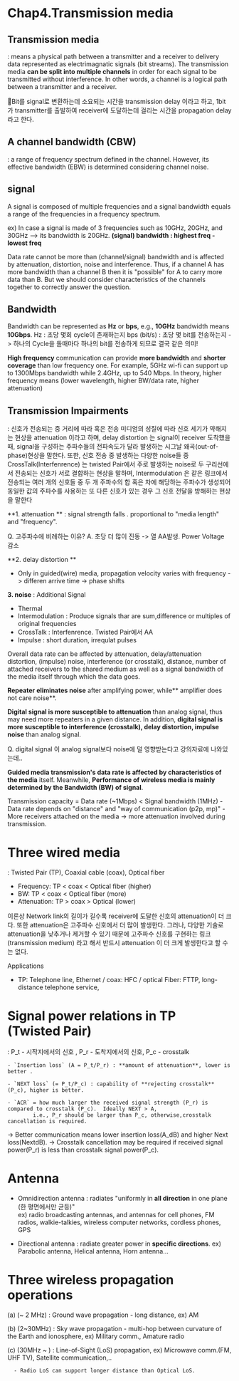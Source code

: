 # Chap4.Transmission media


## Transmission media 
: means a physical path between a transmitter and a receiver to delivery data represented as electrimagnatic signals (bit streams).
The transmission media **can be split into multiple channels** in order for each signal to be transmitted without interference. 
In other words, a channel is a logical path between a transmitter and a receiver.

📌Bit를 signal로 변환하는데 소요되는 시간을  transmission delay  이라고 하고, 1bit가 transmitter를 출발하여 receiver에 도달하는데 걸리는 시간을  propagation delay 라고 한다.

## A channel bandwidth (CBW) 
: a range of frequency spectrum defined in the channel. However, its effective bandwidth (EBW) is determined considering channel noise. 

## signal
A signal is composed of multiple frequencies and a signal bandwidth equals a range of the frequencies in a frequency spectrum. 

ex) In case a signal is made of 3 frequencies such as 10GHz, 20GHz, and 30GHz --> its bandwidth is 20GHz.
**(signal) bandwidth : highest freq - lowest freq**

Data rate cannot be more than (channel/signal) bandwidth and is affected by attenuation, distortion, noise and interference. 
Thus, if a channel A has more bandwidth than a channel B then it is "possible" for A to carry more data than B. But we should consider characteristics of the channels together to correctly answer the question.

## Bandwidth
Bandwidth can be represented as **Hz** or **bps**, e.g., **10GHz** bandwidth means **10Gbps**.
Hz : 초당 몇회 cycle이 존재하는지 
bps (bit/s) : 초당 몇 bit를 전송하는지 
-> 하나의 Cycle을 돌때마다 하나의 bit를 전송하게 되므로 결국 같은 의미!

**High frequency** communication can provide **more bandwidth** and **shorter coverage** than low frequency one. 
For example, 5GHz wi-fi can support up to 1300Mbps bandwidth while 2.4GHz, up to 540 Mbps.
In theory, higher frequency means (lower wavelength, higher BW/data rate, higher attenuation)

## Transmission Impairments

: 신호가 전송되는 중 거리에 따라 혹은 전송 미디엄의 성질에 따라 신호 세기가 약해지는 현상을   attenuation  이라고 하며,  delay distortion 는 signal이 receiver 도착했을 때, signal을 구성하는 주파수들의 전파속도가 달라 발생하는 시그날 왜곡(out-of-phase)현상을 말한다. 또한, 신호 전송 중 발생하는 다양한 noise들 중  CrossTalk(Interfenrence) 는 twisted Pair에서 주로 발생하는 noise로 두 구리선에서 전송되는 신호가 서로 결합하는 현상을 말하며,  Intermodulation  은 같은 링크에서 전송되는 여러 개의 신호들 중 두 개 주파수의 합 혹은 차에 해당하는 주파수가 생성되어 동일한 값의 주파수를 사용하는 또 다른 신호가 있는 경우 그 신호 전달을 방해하는 현상을 말한다

**1. attenuation **
: signal strength falls . proportional to "media length" and "frequency".

Q. 고주파수에 비례하는 이유? 
A. 초당 더 많이 진동 -> 열 AA발생. Power Voltage 감소

**2. delay distortion **
- Only in guided(wire) media, propagation velocity varies with frequency -> differen arrive time -> phase shifts

**3. noise**
: Additional Signal 

- Thermal
- Intermodulation : Produce signals thar are sum,difference or multiples of original frequencies 
- CrossTalk : Interfenrence. Twisted Pair에서 AA
- Impulse : short duration, irrequlat pulses



Overall data rate can be affected by attenuation, delay/attenuation distortion, (impulse) noise, interference (or crosstalk), distance, number of attached receivers to the shared medium as well as a signal bandwidth of the media itself through which the data goes.

**Repeater eliminates noise** after amplifying power, while** amplifier does not care noise**.

**Digital signal is more susceptible to attenuation** than analog signal, thus may need more repeaters in a given distance. 
In addition, **digital signal is more susceptible to interference (crosstalk), delay distortion, impulse noise** than analog signal.

Q. digital signal 이 analog signal보다 noise에 덜 영향받는다고 강의자료에 나와있는데..




**Guided media transmission's data rate is affected by characteristics of the media** itself. Meanwhile, **Performance of wireless media is mainly determined by the Bandwidth (BW) of signal**.

Transmission capacity = Data rate (~1Mbps) < Signal bandwidth (1MHz)
    - Data rate depends on "distance" and "way of communication (p2p, mp)"
    - More receivers attached on the media -> more attenuation involved during transmission.



# Three wired media 
: Twisted Pair (TP), Coaxial cable (coax), Optical fiber

   - Frequency: TP < coax < Optical fiber (higher)
   - BW: TP < coax < Optical fiber (more)
   - Attenuation: TP > coax > Optical (lower)   

이론상 Network link의 길이가 길수록 receiver에 도달한 신호의 attenuation이 더 크다. 또한 attenuation은 고주파수 신호에서 더 많이 발생한다. 그러나, 다양한 기술로 attenuation을 낮추거나 제거할 수 있기 때문에 고주파수 신호를 구현하는 링크(transmission medium) 라고 해서 반드시 attenuation 이 더 크게 발생한다고 할 수는 없다.

Applications
   - TP: Telephone line, Ethernet / coax: HFC / optical Fiber: FTTP, long-distance telephone service,

# Signal power relations in TP (Twisted Pair)
: P_t - 시작지에서의 신호 , P_r - 도착지에서의 신호, P_c - crosstalk

    - `Insertion loss` (A = P_t/P_r) : **amount of attenuation**, lower is better . 

    - `NEXT loss` (= P_t/P_c) : capability of **rejecting crosstalk** (P_c), higher is better. 

    - `ACR` = how much larger the received signal strength (P_r) is compared to crosstalk (P_c).  Ideally NEXT > A,
            i.e., P_r should be larger than P_c, otherwise,crosstalk cancellation is required.

-> Better communication means lower insertion loss(A_dB) and higher Next loss(NextdB).
-> Crosstalk cancellation may be required if received signal power(P_r) is less than crosstalk signal power(P_c).



# Antenna
   - Omnidirection antenna : radiates "uniformly in **all direction** in one plane (한 평면에서만 균등)"  <br/>
     ex) radio broadcasting antennas, and antennas for cell phones, FM radios, walkie-talkies, wireless computer networks, cordless phones, GPS

   - Directional antenna : radiate greater power in **specific directions**.  ex) Parabolic antenna, Helical antenna, Horn antenna...

# Three wireless propagation operations
  (a) (~ 2 MHz) : Ground wave propagation - long distance, ex) AM

  (b) (2~30MHz) : Sky wave propagation - multi-hop between curvature of the Earth and ionosphere, ex) Military comm., Amature radio

  (c) (30MHz ~ ) : Line-of-Sight (LoS) propagation, ex) Microwave comm.(FM, UHF TV), Satellite communication,..

      - Radio LoS can support longer distance than Optical LoS. 
      
      
